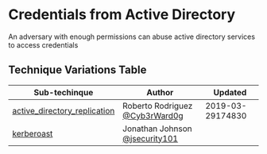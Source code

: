 # Credentials from Active Directory

An adversary with enough permissions can abuse active directory services to access credentials

## Technique Variations Table

| Sub-techinque | Author | Updated |
| ----------- | ------- | --------- | 
| [active_directory_replication](active_directory_replication.md) | Roberto Rodriguez [@Cyb3rWard0g](https://twitter.com/Cyb3rWard0g) | 2019-03-29174830 |
| [kerberoast](kerberoasting.md) | Jonathan Johnson [@jsecurity101](https://twitter.com/jsecurity101) |
